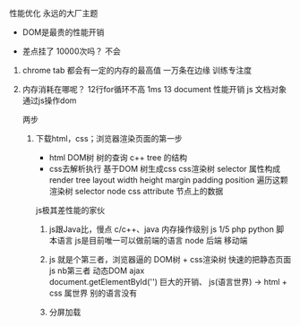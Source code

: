 性能优化 永远的大厂主题

- DOM是最贵的性能开销

- 差点挂了
10000次吗？ 不会
1. chrome tab 都会有一定的内存的最高值
    一万条在边缘
    训练专注度
2. 内存消耗在哪呢？
    12行for循环不高 1ms
    13 document 性能开销
        js 文档对象 通过js操作dom


    两步
    1. 下载html，css；浏览器渲染页面的第一步
        - html DOM树 树的查询 c++
        tree 的结构
        - css去解析执行 基于DOM 树生成css
        css渲染树   selector 属性构成
        render tree 
        layout width
        height margin padding
        position
        遍历这颗渲染树
        selector    node    css
        attribute 节点上的数据
        
        js极其差性能的家伙
        1. js跟Java比，慢点
        c/c++、java 内存操作级别
        js  1/5 php python 脚本语言
        js是目前唯一可以做前端的语言
        node 后端 移动端 
        2. js 就是个第三者，浏览器逼的
            DOM树 + css渲染树   快速的把静态页面
            js nb第三者 动态DOM ajax  
            document.getElementById('')  巨大的开销、
            js(语言世界) -> html + css 属世界
            别的语言没有
            
        3. 分屏加载